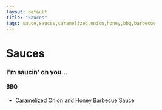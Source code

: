 ```yaml
---
layout: default
title: "Sauces"
tags: sauce,sauces,caramelized,onion,honey,bbq,barbecue
---
```

# Sauces

### I'm saucin' on you...

#### BBQ
* [Caramelized Onion and Honey Barbecue Sauce]({{site.github.url}}/Sauces/CaramelizedOnionHoneyBarbecueSauce/index.html)
